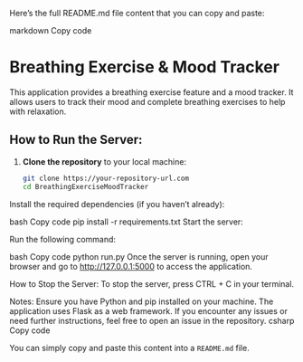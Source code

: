 Here’s the full README.md file content that you can copy and paste:

markdown
Copy code
# Breathing Exercise & Mood Tracker

This application provides a breathing exercise feature and a mood tracker. It allows users to track their mood and complete breathing exercises to help with relaxation.

## How to Run the Server:

1. **Clone the repository** to your local machine:

   ```bash
   git clone https://your-repository-url.com
   cd BreathingExerciseMoodTracker
Install the required dependencies (if you haven’t already):

bash
Copy code
pip install -r requirements.txt
Start the server:

Run the following command:

bash
Copy code
python run.py
Once the server is running, open your browser and go to http://127.0.0.1:5000 to access the application.

How to Stop the Server:
To stop the server, press CTRL + C in your terminal.

Notes:
Ensure you have Python and pip installed on your machine.
The application uses Flask as a web framework.
If you encounter any issues or need further instructions, feel free to open an issue in the repository.
csharp
Copy code

You can simply copy and paste this content into a `README.md` file.
